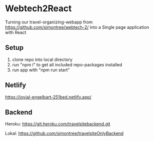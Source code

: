 # Webtech2React
Turning our travel-organizing-webapp from https://github.com/simontree/webtech-2/ into a Single page application with React

## Setup
1. clone repo into local directory
2. run "npm i" to get all included repo-packages installed
3. run app with "npm run start"

## Netlify

https://jovial-engelbart-251bed.netlify.app/

## Backend

Heroku: https://git.heroku.com/travelsitebackend.git

Lokal: https://github.com/simontree/travelsiteOnlyBackend